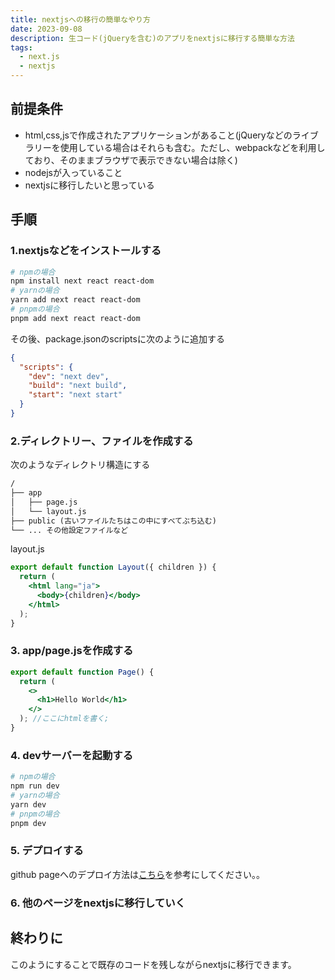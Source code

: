 ```yaml
---
title: nextjsへの移行の簡単なやり方
date: 2023-09-08
description: 生コード(jQueryを含む)のアプリをnextjsに移行する簡単な方法
tags:
  - next.js
  - nextjs
---
```


## 前提条件

- html,css,jsで作成されたアプリケーションがあること(jQueryなどのライブラリーを使用している場合はそれらも含む。ただし、webpackなどを利用しており、そのままブラウザで表示できない場合は除く)
- nodejsが入っていること
- nextjsに移行したいと思っている

## 手順

### 1.nextjsなどをインストールする

```bash
# npmの場合
npm install next react react-dom
# yarnの場合
yarn add next react react-dom
# pnpmの場合
pnpm add next react react-dom
```

その後、package.jsonのscriptsに次のように追加する

```json
{
  "scripts": {
    "dev": "next dev",
    "build": "next build",
    "start": "next start"
  }
}
```

### 2.ディレクトリー、ファイルを作成する

次のようなディレクトリ構造にする

```txt
/
├── app
│   ├── page.js
│   └── layout.js
├── public (古いファイルたちはこの中にすべてぶち込む)
└── ... その他設定ファイルなど
```

layout.js

```jsx
export default function Layout({ children }) {
  return (
    <html lang="ja">
      <body>{children}</body>
    </html>
  );
}
```

### 3. app/page.jsを作成する

```jsx
export default function Page() {
  return (
    <>
      <h1>Hello World</h1>
    </>
  ); //ここにhtmlを書く;
}
```

### 4. devサーバーを起動する

```bash
# npmの場合
npm run dev
# yarnの場合
yarn dev
# pnpmの場合
pnpm dev
```

### 5. デプロイする

github pageへのデプロイ方法は[こちら](./20230831)を参考にしてください。。

### 6. 他のページをnextjsに移行していく

## 終わりに

このようにすることで既存のコードを残しながらnextjsに移行できます。
